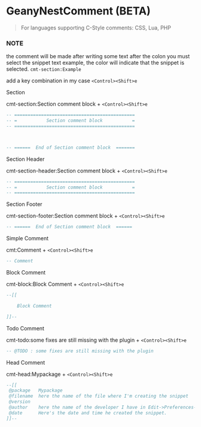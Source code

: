 # GeanyNestComment (BETA)

> For languages supporting C-Style comments: CSS, Lua, PHP

### NOTE

the comment will be made after writing some text after the colon
you must select the snippet text
example, the color will indicate that the snippet is selected. `cmt-section:Example`

add a key combination
in my case `<Control><Shift>e`

Section

cmt-section:Section comment block + `<Control><Shift>e`

```lua
-- =============================================
-- =           Section comment block           =
-- =============================================



-- ======  End of Section comment block  =======
```

Section Header

cmt-section-header:Section comment block + `<Control><Shift>e`

```lua
-- =============================================
-- =           Section comment block           =
-- =============================================
```

Section Footer

cmt-section-footer:Section comment block + `<Control><Shift>e`

```lua
-- ======  End of Section comment block  ======
```

Simple Comment

cmt:Comment + `<Control><Shift>e`

```lua
-- Comment
```

Block Comment

cmt-block:Block Comment + `<Control><Shift>e`

```lua
--[[

	Block Comment

]]--
```

Todo Comment

cmt-todo:some fixes are still missing with the plugin + `<Control><Shift>e`

```lua
-- @TODO : some fixes are still missing with the plugin
```

Head Comment

cmt-head:Mypackage + `<Control><Shift>e`

```lua
--[[
 @package   Mypackage
 @filename  here the name of the file where I'm creating the snippet 
 @version   
 @author    here the name of the developer I have in Edit->Preferences->Template <here the email I have in Edit->Preferences->Template>
 @date      Here's the date and time he created the snippet.
]]--
```
